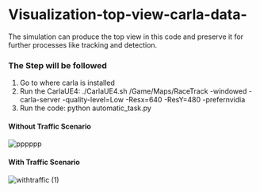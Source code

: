 # Visualization-top-view-carla-data-

The simulation can produce the top view in this code and preserve it for further processes like tracking and detection.

### The Step will be followed

1. Go to where carla is installed 
2. Run the CarlaUE4:    ./CarlaUE4.sh /Game/Maps/RaceTrack -windowed -carla-server -quality-level=Low -Resx=640 -ResY=480 -prefernvidia
3. Run the code:  python automatic_task.py 

#### Without Traffic Scenario 
![pppppp](https://user-images.githubusercontent.com/70905483/173797280-a7063c51-7912-45f8-8f5c-10cd5be76614.gif)
#### With Traffic Scenario
![withtraffic (1)](https://user-images.githubusercontent.com/70905483/173797050-4a9ad4c0-fc06-4522-bc3f-0e28c7563808.gif)
